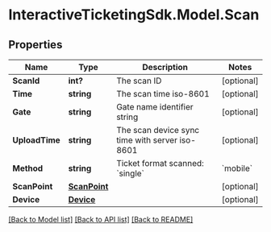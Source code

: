 # InteractiveTicketingSdk.Model.Scan
## Properties

Name | Type | Description | Notes
------------ | ------------- | ------------- | -------------
**ScanId** | **int?** | The scan ID | [optional] 
**Time** | **string** | The scan time iso-8601 | [optional] 
**Gate** | **string** | Gate name identifier string | [optional] 
**UploadTime** | **string** | The scan device sync time with server iso-8601 | [optional] 
**Method** | **string** | Ticket format scanned: &#x60;single&#x60; | &#x60;mobile&#x60; | &#x60;passbook&#x60; | [optional] 
**ScanPoint** | [**ScanPoint**](ScanPoint.md) |  | [optional] 
**Device** | [**Device**](Device.md) |  | [optional] 

[[Back to Model list]](../README.md#documentation-for-models) [[Back to API list]](../README.md#documentation-for-api-endpoints) [[Back to README]](../README.md)

